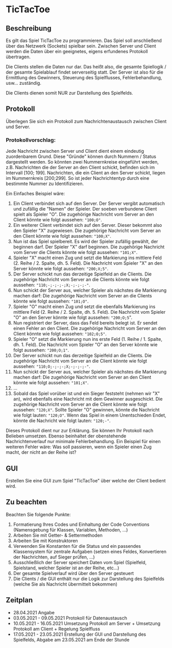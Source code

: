 # TicTacToe

## Beschreibung
Es gilt das Spiel TicTacToe zu programmieren. Das Spiel soll anschließend über das Netzwerk (Sockets) spielbar sein.
Zwischen Server und Client werden die Daten über ein geeignetes, eigens erfundenes Protokoll übertragen.

Die Clients stellen die Daten nur dar. Das heißt also, die gesamte Spiellogik / der gesamte Spielablauf findet serverseitig statt.
Der Server ist also für die Ermittlung des Gewinners, Steuerung des Spielflusses, Fehlerbehandlung, usw... zuständig.

Die Clients dienen somit NUR zur Darstellung des Spielfelds.

## Protokoll
Überlegen Sie sich ein Protokoll zum Nachrichtenaustausch zwischen Client und Server.

### Protokollvorschlag:
Jede Nachricht zwischen Server und Client dient einem eindeutig zuordenbarem Grund. Diese "Gründe" können durch Nummern / Status dargestellt werden.
So könnten zwei Nummernkreise eingeführt werden, z.B. Nachrichten die der Server an den Client schickt, befinden sich im Intervall [100; 199].
Nachrichten, die ein Client an den Server schickt, liegen im Nummernkreis [200;299]. So ist jeder Nachrichtentyp durch eine bestimmte Nummer zu Identifizieren.

Ein Einfaches Beispiel wäre:

   1) Ein Client verbindet sich auf den Server. Der Server vergibt automatisch und zufällig die "Namen" der Spieler. Der soeben verbundene Client spielt als Spieler "O". 
      Die zugehörige Nachricht vom Server an den Client könnte wie folgt aussehen: <code>"100;O"</code>.
   2) Ein weiterer Client verbindet sich auf den Server. Dieser bekommt also den Spieler "X" zugewiesen.
      Die zugehörige Nachricht vom Server an den Client könnte wie folgt aussehen:  <code>"100;X"</code>.
   3) Nun ist das Spiel spielbereit. Es wird der Spieler zufällig gewählt, der beginnen darf. Der Spieler "X" darf beginnen.
      Die zugehörige Nachricht vom Server die Clients könnte wie folgt aussehen:  <code>"101;X"</code>.
   4) Spieler "X" macht einen Zug und setzt die Markierung ins mittlere Feld (2. Reihe / 2. Spalte, dh. 5. Feld). 
      Die Nachricht vom Spieler "X" an den Server könnte wie folgt aussehen:  <code>"200;X;5"</code>.
   5) Der Server schickt nun das derzeitige Spielfeld an die Clients.
      Die zugehörige Nachricht vom Server an die Clients könnte wie folgt aussehen:  <code>"110;-;-;-;-;X;-;-;-;-"</code>.
   6) Nun schickt der Server aus, welcher Spieler als nächstes die Markierung machen darf:
      Die zugehörige Nachricht vom Server an die Clients könnte wie folgt aussehen:  <code>"101;O"</code>.
   7) Spieler "O" macht einen Zug und setzt die ebenfalls Markierung ins mittlere Feld (2. Reihe / 2. Spalte, dh. 5. Feld).
      Die Nachricht vom Spieler "O" an den Server könnte wie folgt aussehen:  <code>"200;O;5</code>".      
   8) Nun registriert der Server, dass das Feld bereits belegt ist. Er sendet einen Fehler an den Client.
      Die zugehörige Nachricht vom Server an den Client könnte wie folgt aussehen:  <code>"102;O;5"</code>.
   9) Spieler "O" setzt die Markierung nun ins erste Feld (1. Reihe / 1. Spalte, dh. 1. Feld).
      Die Nachricht vom Spieler "O" an den Server könnte wie folgt aussehen:  <code>"200;O;1"</code>.
   10) Der Server schickt nun das derzeitige Spielfeld an die Clients.
      Die zugehörige Nachricht vom Server an die Client könnte wie folgt aussehen:  <code>"110;O;-;-;-;X;-;-;-;-"</code>.
   11) Nun schickt der Server aus, welcher Spieler als nächstes die Markierung machen darf:
      Die zugehörige Nachricht vom Server an den Client könnte wie folgt aussehen:  <code>"101;X"</code>.
   12) ...
   13) Sobald das Spiel vorüber ist und ein Sieger feststeht (nehmen wir "X" an), wird ebenfalls eine Nachricht mit dem Gewinner ausgeschickt.
       Die zugehörige Nachricht vom Server an die Client könnte wie folgt aussehen:  <code>"120;X"</code>.
       Sollte Spieler "O" gewinnen, könnte die Nachricht wie folgt lauten:  <code>"120;O"</code>.
       Wenn das Spiel in einem Unentschieden Endet, könnte die Nachricht wie folgt lauten:  <code>"120;-"</code>. 


Dieses Protokoll dient nur zur Erklärung. Sie können Ihr Protokoll nach Belieben umsetzen. 
Ebenso beinhaltet der obenstehende Nachrichtenverlauf nur minimale Fehlerbehandlung. 
Ein Beispiel für einen weiteren Fehler wäre: Was soll passieren, wenn ein Spieler einen Zug macht, der nicht an der Reihe ist?

       
## GUI
Erstellen Sie eine GUI zum Spiel "TicTacToe" über welche der Client bedient wird. 


## Zu beachten
Beachten Sie folgende Punkte:
   1) Formatierung Ihres Codes und Einhaltung der Code Conventions (Namensgebung für Klassen, Variablen, Methoden, ...)
   2) Arbeiten Sie mit Getter- & Settermethoden
   3) Arbeiten Sie mit Konstruktoren
   4) Verwenden Sie Konstanten für die Status und ein passendes Klassensystem für zentrale Aufgaben (setzen eines Feldes, Konvertieren der Nachrichten, auf Sieger prüfen, ...)
   5) Ausschließlich der Server speichert Daten vom Spiel (Spielfeld, Spielstand, welcher Spieler ist an der Reihe, etc...) 
   6) Der gesamte Spielverlauf wird über den Server gesteuert
   7) Die Clients / die GUI enthält nur die Logik zur Darstellung des Spielfelds (welche Sie als Nachricht übermittelt bekommen)

## Zeitplan
   * 28.04.2021 Angabe
   * 03.05.2021 - 09.05.2021 Protokoll für Datenaustausch
   * 10.05.2021 - 16.05.2021 Umsetzung Protokoll am Server + Umsetzung Protokoll am Client + Regelung Spielfluss
   * 17.05.2021 - 23.05.2021 Erstellung der GUI und Darstellung des Spielfelds, Abgabe am 23.05.2021 am Ende der Stunde
   
